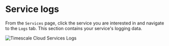 # Service logs
From the `Services` page, click the service you are interested in and navigate to the `Logs` tab. This section contains your service's logging data.

<img class="main-content__illustration" src="https://s3.amazonaws.com/assets.timescale.com/docs/images/tsc-services-logs.png" alt="Timescale Cloud Services Logs"/>

[cloud-login]: https://cloud.timescale.com
